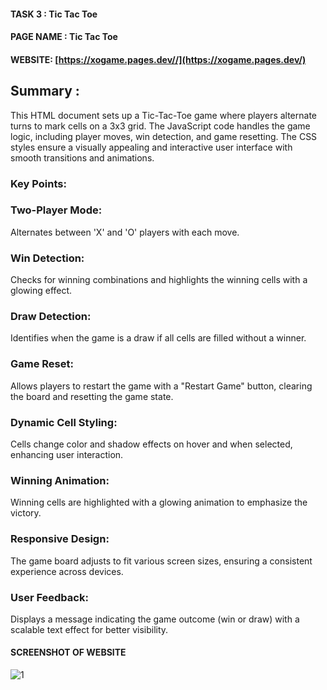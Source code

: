 

#### TASK 3  : Tic Tac Toe

#### PAGE NAME : Tic Tac Toe

#### WEBSITE: [https://xogame.pages.dev//](https://xogame.pages.dev/)

## Summary :

This HTML document sets up a Tic-Tac-Toe game where players alternate turns to mark cells on a 3x3 grid. The JavaScript code handles the game logic, including player moves, win detection, and game resetting. The CSS styles ensure a visually appealing and interactive user interface with smooth transitions and animations.

### Key Points:




### Two-Player Mode: 
Alternates between 'X' and 'O' players with each move.

### Win Detection: 
Checks for winning combinations and highlights the winning cells with a glowing effect.

### Draw Detection: 
Identifies when the game is a draw if all cells are filled without a winner.

### Game Reset: 
Allows players to restart the game with a "Restart Game" button, clearing the board and resetting the game state.

### Dynamic Cell Styling: 
Cells change color and shadow effects on hover and when selected, enhancing user interaction.

### Winning Animation: 
Winning cells are highlighted with a glowing animation to emphasize the victory.

### Responsive Design: 
The game board adjusts to fit various screen sizes, ensuring a consistent experience across devices.

### User Feedback: 
Displays a message indicating the game outcome (win or draw) with a scalable text effect for better visibility.

#### SCREENSHOT OF WEBSITE

![1](https://github.com/user-attachments/assets/56cf6005-2b96-45b9-a4ee-24206d881c12)

